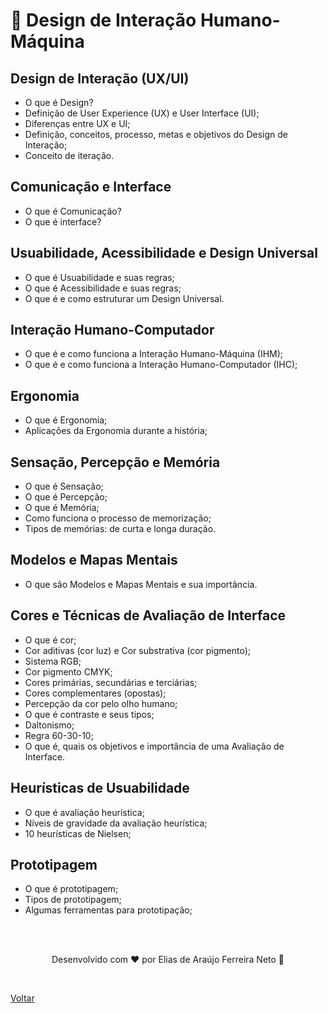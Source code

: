 # 🎨 Design de Interação Humano-Máquina

## Design de Interação (UX/UI)

- O que é Design?
- Definição de User Experience (UX) e User Interface (UI);
- Diferenças entre UX e UI;
- Definição, conceitos, processo, metas e objetivos do Design de Interação;
- Conceito de iteração.

## Comunicação e Interface

- O que é Comunicação?
- O que é interface?

## Usuabilidade, Acessibilidade e Design Universal

- O que é Usuabilidade e suas regras;
- O que é Acessibilidade e suas regras;
- O que é e como estruturar um Design Universal.

## Interação Humano-Computador

- O que é e como funciona a Interação Humano-Máquina (IHM);
- O que é e como funciona a Interação Humano-Computador (IHC);

## Ergonomia

- O que é Ergonomia;
- Aplicações da Ergonomia durante a história;

## Sensação, Percepção e Memória

- O que é Sensação;
- O que é Percepção;
- O que é Memória;
- Como funciona o processo de memorização;
- Tipos de memórias: de curta e longa duração.

## Modelos e Mapas Mentais

- O que são Modelos e Mapas Mentais e sua importância.

## Cores e Técnicas de Avaliação de Interface

- O que é cor;
- Cor aditivas (cor luz) e Cor substrativa (cor pigmento);
- Sistema RGB;
- Cor pigmento CMYK;
- Cores primárias, secundárias e terciárias;
- Cores complementares (opostas);
- Percepção da cor pelo olho humano;
- O que é contraste e seus tipos;
- Daltonismo;
- Regra 60-30-10;
- O que é, quais os objetivos e importância de uma Avaliação de Interface.

## Heurísticas de Usuabilidade

- O que é avaliação heurística;
- Níveis de gravidade da avaliação heurística;
- 10 heurísticas de Nielsen;

## Prototipagem

- O que é prototipagem;
- Tipos de prototipagem;
- Algumas ferramentas para prototipação;

<br>
<br>

<p align="center"> Desenvolvido com ❤ por Elias de Araújo Ferreira Neto 👋 <p>

<br>

<a href="../../README.md">Voltar</a>
